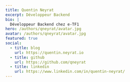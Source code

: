 ```yaml
---
title: Quentin Neyrat
excerpt: Développeur Backend
bio: |
  Développeur Backend chez e-TF1
hero: /authors/qneyrat/avatar.jpg
avatar: /authors/qneyrat/avatar.jpg
featured: true
social:
  - title: blog
    url: https://quentin.neyrat.io
  - title: github
    url: https://github.com/qneyrat
  - title: linkedin
    url: https://www.linkedin.com/in/quentin-neyrat/
---
```

